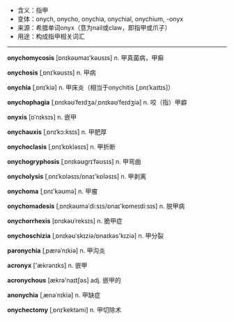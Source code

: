 - <span class="definition">含义：指甲</span>
- <span class="definition">变体：onych, onycho, onychia, onychial, onychium, -onyx</span>
- <span class="definition">来源：希腊单词onyx（意为nail或claw，即指甲或爪子）</span>
- <span class="definition">用途：构成指甲相关词汇</span>

---

<span class="vocabulary">**onychomycosis**</span> [ɒnɪkəʊmaɪ'kəʊsɪs] n. 甲真菌病，甲癣

<span class="vocabulary">**onychosis**</span> [ˌɒnɪˈkəʊsɪs] n. 甲病

<span class="vocabulary">**onychia**</span> [ˌɒnɪˈkiə] n. 甲床炎（相当于onychitis [ˌɒnɪˈkaɪtɪs]）

<span class="vocabulary">**onychophagia**</span> [ˌɒnɪkəʊˈfeɪdʒə/ˌɒnɪkəʊˈfeɪdʒiə] n. 咬（指）甲癖

<span class="vocabulary">**onyxis**</span> [ɒˈnɪksɪs] n. 嵌甲

<span class="vocabulary">**onychauxis**</span> [ˌɒnɪˈkɔ:ksɪs] n. 甲肥厚

<span class="vocabulary">**onychoclasis**</span> [ˌɒnɪˈkɒkləsɪs] n. 甲折断

<span class="vocabulary">**onychogryphosis**</span> [ˌɒnɪkəʊgrɪˈfəʊsɪs] n. 甲弯曲

<span class="vocabulary">**onycholysis**</span> [ˌɒnɪˈkɒlәsɪs/ɒnaɪ'kɒlәsɪs] n. 甲剥离

<span class="vocabulary">**onychoma**</span> [ˌɒnɪ'kəʊmə] n. 甲瘤

<span class="vocabulary">**onychomadesis**</span> [ˌɒnɪkəʊməˈdi:sɪs/ɒnaɪ'kɒmeɪdi:sɪs] n. 脱甲病

<span class="vocabulary">**onychorrhexis**</span> [ɒnɪkəʊˈreksɪs] n. 脆甲症

<span class="vocabulary">**onychoschizia**</span> [ˌɒnɪkəʊˈskɪziə/ɒnaɪkəs'kɪziə] n. 甲分裂

<span class="vocabulary">**paronychia**</span> [ˌpærəˈnɪkiə] n. 甲沟炎

<span class="vocabulary">**acronyx**</span> ['ækrənɪks] n. 嵌甲

<span class="vocabulary">**acronychous**</span> [ækrə'naɪtʃəs] adj. 嵌甲的

<span class="vocabulary">**anonychia**</span> [ˌænəˈnɪkiə] n. 甲缺症

<span class="vocabulary">**onychectomy**</span> [ˌɒnɪˈkektəmi] n. 甲切除术 
